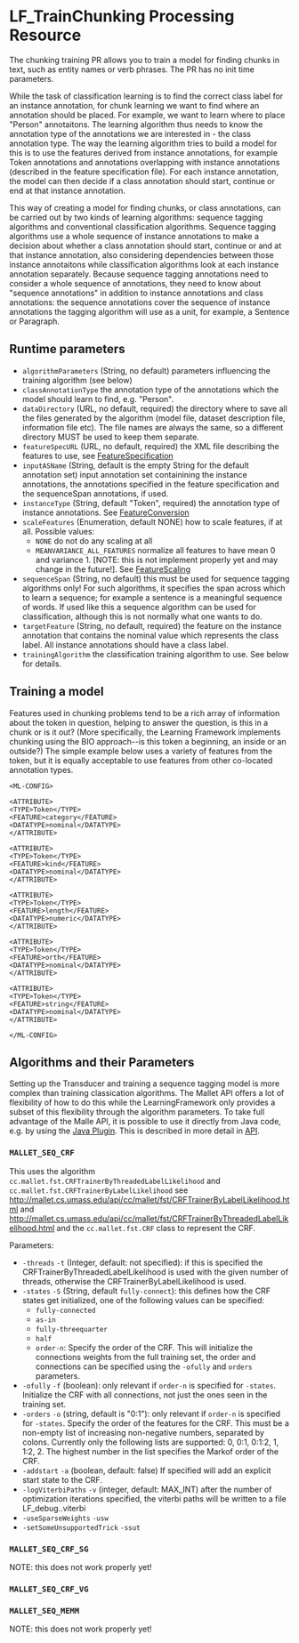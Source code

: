 # LF_TrainChunking Processing Resource

The chunking training PR allows you to train a model for finding chunks in text, such as entity names or verb phrases. The PR has no init time parameters.

While the task of classification learning is to find the correct class label
for an instance annotation, for chunk learning we want to find where an annotation
should be placed. For example, we want to learn where to place "Person" annotaitons. The learning algorithm thus needs to know the annotation type of
the annotations we are interested in - the class annotation type. The way
the learning algorithm tries to build a model for this is to use the features
derived from instance annotations, for example Token annotations and annotations
overlapping with instance annotations (described in the feature specification file). For each instance annotation, the model can then decide if a class annotation should start, continue or end at that instance annotation.

This way of creating a model for finding chunks, or class annotations, can be
carried out by two kinds of learning algorithms: sequence tagging algorithms
and conventional classification algorithms. Sequence tagging algorithms use
a whole sequence of instance annotations to make a decision about whether a
class annotation should start, continue or and at that instance annotation, also
considering dependencies between those instance annotaitons while classification
algorithms look at each instance annotation separately. Because sequence tagging
annotations need to consider a whole sequence of annotations, they need to
know about "sequence annotations" in addition to instance annotations and class
annotations: the sequence annotations cover the sequence of instance annotations
the tagging algorithm will use as a unit, for example, a Sentence or Paragraph.

## Runtime parameters

* `algorithmParameters` (String, no default) parameters influencing the training algorithm (see below)
* `classAnnotationType` the annotation type of the annotations which the model
should learn to find, e.g. "Person".
* `dataDirectory` (URL, no default, required) the directory where to save all the files generated by the algorithm (model file, dataset description file, information file etc). The file names are always the same, so a different directory MUST be used to keep them separate.
* `featureSpecURL` (URL, no default, required) the XML file describing the features to use, see [FeatureSpecification](FeatureSpecification)
* `inputASName` (String, default is the empty String for the default annotation set) input annotation set containining the instance annotations, the annotations specified in the feature specification and the sequenceSpan annotations, if used.
* `instanceType` (String, default "Token", required) the annotation type of instance annotations. See [FeatureConversion](FeatureConversion)
* `scaleFeatures` (Enumeration, default NONE) how to scale features, if at all. Possible values:
  * `NONE` do not do any scaling at all
  * `MEANVARIANCE_ALL_FEATURES` normalize all features to have mean 0 and variance 1. [NOTE: this is not implement properly yet and may change in the future!]. See [FeatureScaling](FeatureScaling)
* `sequenceSpan` (String, no default) this must be used for sequence tagging algorithms only! For such algorithms, it specifies the span across which to learn a sequence; for example a sentence is a meaningful sequence of words. If used like this a sequence algorithm can be used for classification, although this is not normally what one wants to do.
* `targetFeature` (String, no default, required) the feature on the instance annotation that contains the nominal value which represents the class label. All instance annotations should have a class label.
* `trainingAlgorithm` the classification training algorithm to use. See below for
details.

## Training a model

Features used in chunking problems tend to be a rich array of information about the token in question, helping to answer the question, is this in a chunk or is it out? (More specifically, the Learning Framework implements chunking using the BIO approach--is this token a beginning, an inside or an outside?) The simple example below uses a variety of features from the token, but it is equally acceptable to use features from other co-located annotation types.

    <ML-CONFIG>

    <ATTRIBUTE>
    <TYPE>Token</TYPE>
    <FEATURE>category</FEATURE>
    <DATATYPE>nominal</DATATYPE>
    </ATTRIBUTE>

    <ATTRIBUTE>
    <TYPE>Token</TYPE>
    <FEATURE>kind</FEATURE>
    <DATATYPE>nominal</DATATYPE>
    </ATTRIBUTE>

    <ATTRIBUTE>
    <TYPE>Token</TYPE>
    <FEATURE>length</FEATURE>
    <DATATYPE>numeric</DATATYPE>
    </ATTRIBUTE>

    <ATTRIBUTE>
    <TYPE>Token</TYPE>
    <FEATURE>orth</FEATURE>
    <DATATYPE>nominal</DATATYPE>
    </ATTRIBUTE>

    <ATTRIBUTE>
    <TYPE>Token</TYPE>
    <FEATURE>string</FEATURE>
    <DATATYPE>nominal</DATATYPE>
    </ATTRIBUTE>

    </ML-CONFIG>

## Algorithms and their Parameters

Setting up the Transducer and training a sequence tagging model is more complex than training classication algorithms. The Mallet API offers a lot of flexibility of how to do this while
the LearningFramework only provides a subset of this flexibility through the
algorithm parameters. To take full advantage of the Malle API, it is possible
to use it directly from Java code, e.g. by using the [Java Plugin](https://github.com/johann-petrak/gateplugin-Java). This is described in more detail in [API](API).

### `MALLET_SEQ_CRF`

This uses the algorithm `cc.mallet.fst.CRFTrainerByThreadedLabelLikelihood` and
`cc.mallet.fst.CRFTrainerByLabelLikelihood` see http://mallet.cs.umass.edu/api/cc/mallet/fst/CRFTrainerByLabelLikelihood.html and http://mallet.cs.umass.edu/api/cc/mallet/fst/CRFTrainerByThreadedLabelLikelihood.html and the `cc.mallet.fst.CRF` class to represent the CRF.

Parameters:
* `-threads` `-t` (Integer, default: not specified): if this is specified the CRFTrainerByThreadedLabelLikelihood is used with the given number of threads,
otherwise the CRFTrainerByLabelLikelihood is used.
* `-states` `-S` (String, default `fully-connect`): this defines how the CRF states get initialized, one of the following values can be specified:
   * `fully-connected`
   * `as-in`
   * `fully-threequarter`
   * `half`
   * `order-n`: Specify the order of the CRF. This will initialize the connections weights from the full training set, the order and connections can be specified using the `-ofully` and `orders` parameters.
* `-ofully` `-f` (boolean): only relevant if `order-n` is specified for `-states`. Initialize the CRF with all connections, not just the ones seen in the training set.
* `-orders` `-o` (string, default is "0:1"): only relevant if `order-n` is specified for `-states`. Specify the order of the features for the CRF. This must be a non-empty list of increasing non-negative numbers, separated by colons. Currently only the following lists are supported: 0, 0:1, 0:1:2, 1, 1:2, 2. The highest number in the list specifies the Markof order of the CRF.
* `-addstart` `-a` (boolean, default: false) If specified will add an explicit start state to the CRF.
* `-logViterbiPaths` `-v` (integer, default: MAX_INT) after the number of optimization iterations specified, the viterbi paths will be written to a file LF_debug.<it>.viterbi  
* `-useSparseWeights` `-usw`
* `-setSomeUnsupportedTrick` `-ssut`

### `MALLET_SEQ_CRF_SG`

NOTE: this does not work properly yet!

### `MALLET_SEQ_CRF_VG`



### `MALLET_SEQ_MEMM`

NOTE: this does not work properly yet!

